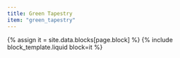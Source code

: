 ```yaml
---
title: Green Tapestry
item: "green_tapestry"
---
```


{% assign it = site.data.blocks[page.block] %}
{% include block_template.liquid block=it %}


